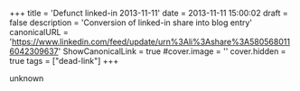 +++
title = 'Defunct linked-in 2013-11-11'
date = 2013-11-11 15:00:02
draft = false
description = 'Conversion of linked-in share into blog entry'
canonicalURL = 'https://www.linkedin.com/feed/update/urn%3Ali%3Ashare%3A5805680116042309637'
ShowCanonicalLink = true
#cover.image = ''
cover.hidden = true
tags = ["dead-link"]
+++

unknown
